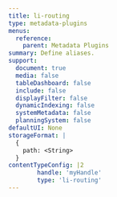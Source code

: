 ```yaml
---
title: li-routing
type: metadata-plugins
menus:
  reference:
    parent: Metadata Plugins
summary: Define aliases.
support:
  document: true
  media: false
  tableDashboard: false
  include: false
  displayFilter: false
  dynamicIndexing: false
  systemMetadata: false
  planningSystem: false
defaultUI: None
storageFormat: |
  {
    path: <String>
  }
contentTypeConfig: |2
        handle: 'myHandle'
        type: 'li-routing'
---
```

